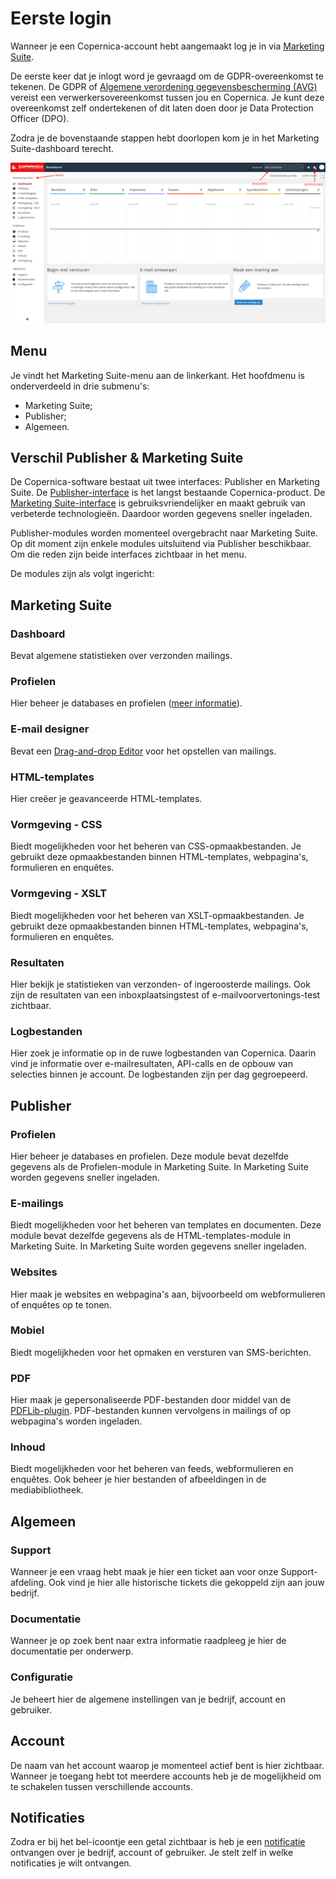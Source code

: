 # Eerste login
Wanneer je een Copernica-account hebt aangemaakt log je in via [Marketing Suite](https://ms.copernica.com). 

De eerste keer dat je inlogt word je gevraagd om de GDPR-overeenkomst te tekenen. De GDPR of [Algemene verordening gegevensbescherming (AVG)](https://autoriteitpersoonsgegevens.nl/nl/onderwerpen/avg-europese-privacywetgeving) vereist een verwerkersovereenkomst tussen jou en Copernica. Je kunt deze overeenkomst zelf ondertekenen of dit laten doen door je Data Protection Officer (DPO).

Zodra je de bovenstaande stappen hebt doorlopen kom je in het Marketing Suite-dashboard terecht.

![Marketing Suite-dashboard](../images/nl/copernicadashboard.png)

## Menu
Je vindt het Marketing Suite-menu aan de linkerkant. Het hoofdmenu is onderverdeeld in drie submenu's: 

* Marketing Suite;
* Publisher;
* Algemeen.

## Verschil Publisher & Marketing Suite
De Copernica-software bestaat uit twee interfaces: Publisher en Marketing Suite. De [Publisher-interface](https://publisher.copernica.com) is het langst bestaande Copernica-product. De [Marketing Suite-interface](https://ms.copernica.com) is gebruiksvriendelijker en maakt gebruik van verbeterde technologieën. Daardoor worden gegevens sneller ingeladen.

Publisher-modules worden momenteel overgebracht naar Marketing Suite. Op dit moment zijn enkele modules uitsluitend via Publisher beschikbaar. Om die reden zijn beide interfaces zichtbaar in het menu.

De modules zijn als volgt ingericht:

## Marketing Suite

### Dashboard
Bevat algemene statistieken over verzonden mailings.

### Profielen 
Hier beheer je databases en profielen ([meer informatie](./database-profiles)).

### E-mail designer
Bevat een [Drag-and-drop Editor](https://ms.copernica.com/#/templates) voor het opstellen van mailings.

### HTML-templates
Hier creëer je geavanceerde HTML-templates.

### Vormgeving - CSS
Biedt mogelijkheden voor het beheren van CSS-opmaakbestanden. Je gebruikt deze opmaakbestanden binnen HTML-templates, webpagina's, formulieren en enquêtes.

### Vormgeving - XSLT
Biedt mogelijkheden voor het beheren van XSLT-opmaakbestanden. Je gebruikt deze opmaakbestanden binnen HTML-templates, webpagina's, formulieren en enquêtes.

### Resultaten
Hier bekijk je statistieken van verzonden- of ingeroosterde mailings. Ook zijn de resultaten van een inboxplaatsingstest of e-mailvoorvertonings-test zichtbaar.

### Logbestanden
Hier zoek je informatie op in de ruwe logbestanden van Copernica. Daarin vind je informatie over e-mailresultaten, API-calls en de opbouw van selecties binnen je account. De logbestanden zijn per dag gegroepeerd.

## Publisher

### Profielen
Hier beheer je databases en profielen. Deze module bevat dezelfde gegevens als de Profielen-module in Marketing Suite. In Marketing Suite worden gegevens sneller ingeladen.

### E-mailings
Biedt mogelijkheden voor het beheren van templates en documenten. Deze module bevat dezelfde gegevens als de HTML-templates-module in Marketing Suite. In Marketing Suite worden gegevens sneller ingeladen.

### Websites
Hier maak je websites en webpagina's aan, bijvoorbeeld om webformulieren of enquêtes op te tonen.

### Mobiel
Biedt mogelijkheden voor het opmaken en versturen van SMS-berichten.

### PDF
Hier maak je gepersonaliseerde PDF-bestanden door middel van de [PDFLib-plugin](./pdf-document). PDF-bestanden kunnen vervolgens in mailings of op webpagina's worden ingeladen.

### Inhoud
Biedt mogelijkheden voor het beheren van feeds, webformulieren en enquêtes. Ook beheer je hier bestanden of afbeeldingen in de mediabibliotheek.

## Algemeen

### Support
Wanneer je een vraag hebt maak je hier een ticket aan voor onze Support-afdeling. Ook vind je hier alle historische tickets die gekoppeld zijn aan jouw bedrijf.

### Documentatie
Wanneer je op zoek bent naar extra informatie raadpleeg je hier de documentatie per onderwerp.

### Configuratie
Je beheert hier de algemene instellingen van je bedrijf, account en gebruiker.

## Account
De naam van het account waarop je momenteel actief bent is hier zichtbaar. Wanneer je toegang hebt tot meerdere accounts heb je de mogelijkheid om te schakelen tussen verschillende accounts.

## Notificaties
Zodra er bij het bel-icoontje een getal zichtbaar is heb je een [notificatie](https://ms.copernica.com/nl/#/admin/user/notifications) ontvangen over je bedrijf, account of gebruiker. Je stelt zelf in welke notificaties je wilt ontvangen.
